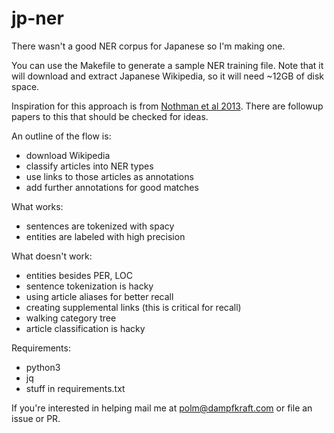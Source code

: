 # jp-ner

There wasn't a good NER corpus for Japanese so I'm making one.

You can use the Makefile to generate a sample NER training file. Note that it
will download and extract Japanese Wikipedia, so it will need ~12GB of disk
space.

Inspiration for this approach is from [Nothman et al
2013](https://www.sciencedirect.com/science/article/pii/S0004370212000276).
There are followup papers to this that should be checked for ideas.

An outline of the flow is:

- download Wikipedia
- classify articles into NER types
- use links to those articles as annotations
- add further annotations for good matches

What works:

- sentences are tokenized with spacy
- entities are labeled with high precision

What doesn't work:

- entities besides PER, LOC
- sentence tokenization is hacky
- using article aliases for better recall
- creating supplemental links (this is critical for recall)
- walking category tree
- article classification is hacky

Requirements:

- python3 
- jq
- stuff in requirements.txt

If you're interested in helping mail me at polm@dampfkraft.com or file an issue
or PR.
